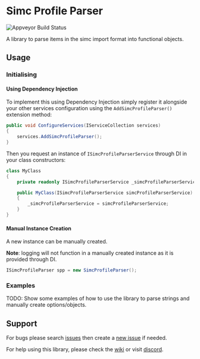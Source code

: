 # Simc Profile Parser
![Appveyor Build Status](https://ci.appveyor.com/api/projects/status/github/MechanicalPriest/SimcProfileParser?branch=master&svg=true)

A library to parse items in the simc import format into functional objects.

## Usage
### Initialising

#### Using Dependency Injection

To implement this using Dependency Injection simply register it alongside your other services configuration 
using the `AddSimcProfileParser()` extension method:

```csharp
public void ConfigureServices(IServiceCollection services)
{
    services.AddSimcProfileParser();
}
```

Then you request an instance of `ISimcProfileParserService` through DI in your class constructors:
```csharp
class MyClass
{
    private readonly ISimcProfileParserService _simcProfileParserService;

    public MyClass(ISimcProfileParserService simcProfileParserService)
    {
        _simcProfileParserService = simcProfileParserService;
    }
}
```

#### Manual Instance Creation
A new instance can be manually created. 

**Note**: logging will not function in a manually created instance as it is provided through DI.
```csharp
ISimcProfileParser spp = new SimcProfileParser();
```

### Examples

TODO: Show some examples of how to use the library to parse strings and manually create options/objects.

## Support
For bugs please search [issues](https://github.com/MechanicalPriest/SimcProfileParser/issues) 
then create a [new issue](https://github.com/MechanicalPriest/SimcProfileParser/issues) if needed.

For help using this library, please check the [wiki](https://github.com/MechanicalPriest/SimcProfileParser/wiki) or visit [discord](https://discord.gg/6Fwq4UX).
